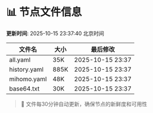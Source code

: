 # 📊 节点文件信息

**更新时间**: 2025-10-15 23:37:40 北京时间

| 文件名 | 大小 | 最后修改 |
|--------|------|----------|
| all.yaml | 35K | 2025-10-15 23:37 |
| history.yaml | 885K | 2025-10-15 23:37 |
| mihomo.yaml | 48K | 2025-10-15 23:37 |
| base64.txt | 30K | 2025-10-15 23:37 |

> 🔄 文件每30分钟自动更新，确保节点的新鲜度和可用性
